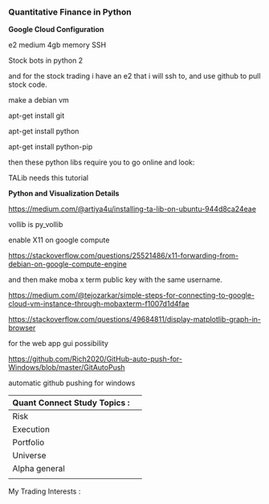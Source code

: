 ### Quantitative Finance in Python



**Google Cloud Configuration**

e2 medium 4gb memory SSH

Stock bots in python 2

and for the stock trading i have an e2 that i will ssh to, and use github to pull stock code.

make a debian vm

apt-get install git

apt-get install python

apt-get install python-pip

then these python libs require you to go online and look:

TALib needs this tutorial



**Python and Visualization Details**

https://medium.com/@artiya4u/installing-ta-lib-on-ubuntu-944d8ca24eae

vollib is py_vollib

enable X11 on google compute

https://stackoverflow.com/questions/25521486/x11-forwarding-from-debian-on-google-compute-engine

and then make moba x term public key with the same username.

https://medium.com/@tejozarkar/simple-steps-for-connecting-to-google-cloud-vm-instance-through-mobaxterm-f1007d1d4fae

https://stackoverflow.com/questions/49684811/display-matplotlib-graph-in-browser

for the web app gui possibility

https://github.com/Rich2020/GitHub-auto-push-for-Windows/blob/master/GitAutoPush

automatic github pushing for windows

| Quant Connect Study Topics : |      |
| ---------------------------- | ---- |
| Risk                         |      |
| Execution                    |      |
| Portfolio                    |      |
| Universe                     |      |
| Alpha general                |      |
|                              |      |

My Trading Interests :